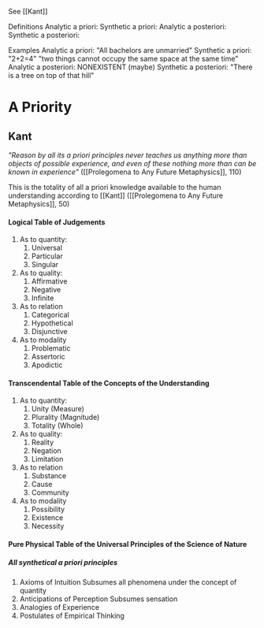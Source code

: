 See [[Kant]]


Definitions
Analytic a priori:
Synthetic a priori:
Analytic a posteriori:
Synthetic a posteriori:

Examples
Analytic a priori: "All bachelors are unmarried"
Synthetic a priori: "2+2=4" "two things cannot occupy the same space at the same time"
Analytic a posteriori: NONEXISTENT (maybe)
Synthetic a posteriori: "There is a tree on top of that hill"

# A Priority


## Kant

*"Reason by all its a priori principles never teaches us anything more than objects of possible experience, and even of these nothing more than can be known in experience"* ([[Prolegomena to Any Future Metaphysics]], 110)


This is the totality of all a priori knowledge available to the human understanding according to [[Kant]]
([[Prolegomena to Any Future Metaphysics]], 50)
#### Logical Table of Judgements
1. As to quantity:
	1. Universal
	2. Particular
	3. Singular
2. As to quality:
	1. Affirmative
	2. Negative
	3. Infinite
3. As to relation
	1. Categorical
	2. Hypothetical
	3. Disjunctive
4. As to modality
	1. Problematic
	2. Assertoric
	3. Apodictic

#### Transcendental Table of the Concepts of the Understanding
1. As to quantity:
	1. Unity (Measure)
	2. Plurality (Magnitude)
	3. Totality (Whole)
2. As to quality:
	1. Reality
	2. Negation
	3. Limitation
3. As to relation
	1. Substance
	2. Cause
	3. Community
4. As to modality
	1. Possibility
	2. Existence
	3. Necessity

#### Pure Physical Table of the Universal Principles of the Science of Nature
##### All synthetical a priori principles
1. Axioms of Intuition
	Subsumes all phenomena under the concept of quantity
2. Anticipations of Perception
	Subsumes sensation
3. Analogies of Experience
4. Postulates of Empirical Thinking